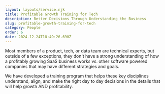 ```yaml
---
layout: layouts/service.njk
title: Profitable Growth Training for Tech
description: Better Decisions Through Understanding the Business
slug: profitable-growth-training-for-tech
category: People
order: 6
date: 2024-12-24T18:49:26.690Z
---
```

Most members of a product, tech, or data team are technical experts, but outside of a few exceptions, they don't have a strong understanding of how a profitably growing SaaS business works vs. other software powered companies that may have different strategies and goals.

We have developed a training program that helps these key disciplines understand, align, and make the right day to day decisions in the details that will help growth AND profitability.
